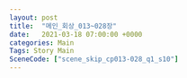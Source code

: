 ```yaml
---
layout: post
title:  "메인_회상_013~028장"
date:   2021-03-18 07:00:00 +0000
categories: Main
Tags: Story Main
SceneCode: ["scene_skip_cp013-028_q1_s10"]
---
```

